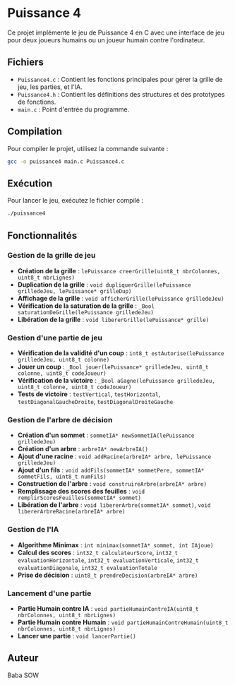 # Puissance 4

Ce projet implémente le jeu de Puissance 4 en C avec une interface de jeu pour deux joueurs humains ou un joueur humain contre l'ordinateur.

## Fichiers

- `Puissance4.c` : Contient les fonctions principales pour gérer la grille de jeu, les parties, et l'IA.
- `Puissance4.h` : Contient les définitions des structures et des prototypes de fonctions.
- `main.c` : Point d'entrée du programme.

## Compilation

Pour compiler le projet, utilisez la commande suivante :

```sh
gcc -o puissance4 main.c Puissance4.c
```

## Exécution

Pour lancer le jeu, exécutez le fichier compilé :

```sh
./puissance4
```

## Fonctionnalités

### Gestion de la grille de jeu

- **Création de la grille** : `lePuissance creerGrille(uint8_t nbrColonnes, uint8_t nbrLignes)`
- **Duplication de la grille** : `void dupliquerGrille(lePuissance grilledeJeu, lePuissance* grilleDup)`
- **Affichage de la grille** : `void afficherGrille(lePuissance grilledeJeu)`
- **Vérification de la saturation de la grille** : `_Bool saturationDeGrille(lePuissance grilledeJeu)`
- **Libération de la grille** : `void libererGrille(lePuissance* grille)`

### Gestion d'une partie de jeu

- **Vérification de la validité d'un coup** : `int8_t estAutorise(lePuissance grilledeJeu, uint8_t colonne)`
- **Jouer un coup** : `_Bool jouer(lePuissance* grilledeJeu, uint8_t colonne, uint8_t codeJoueur)`
- **Vérification de la victoire** : `_Bool aGagne(lePuissance grilledeJeu, uint8_t colonne, uint8_t codeJoueur)`
- **Tests de victoire** : `testVertical`, `testHorizontal`, `testDiagonalGaucheDroite`, `testDiagonalDroiteGauche`

### Gestion de l'arbre de décision

- **Création d'un sommet** : `sommetIA* newSommetIA(lePuissance grilledeJeu)`
- **Création d'un arbre** : `arbreIA* newArbreIA()`
- **Ajout d'une racine** : `void addRacine(arbreIA* arbre, lePuissance grilledeJeu)`
- **Ajout d'un fils** : `void addFils(sommetIA* sommetPere, sommetIA* sommetFils, uint8_t numFils)`
- **Construction de l'arbre** : `void construireArbre(arbreIA* arbre)`
- **Remplissage des scores des feuilles** : `void remplirScoresFeuilles(sommetIA* sommet)`
- **Libération de l'arbre** : `void libererArbre(sommetIA* sommet)`, `void libererArbreRacine(arbreIA* arbre)`

### Gestion de l'IA

- **Algorithme Minimax** : `int minimax(sommetIA* sommet, int IAjoue)`
- **Calcul des scores** : `int32_t calculateurScore`, `int32_t evaluationHorizontale`, `int32_t evaluationVerticale`, `int32_t evaluationDiagonale`, `int32_t evaluationTotale`
- **Prise de décision** : `uint8_t prendreDecision(arbreIA* arbre)`

### Lancement d'une partie

- **Partie Humain contre IA** : `void partieHumainContreIA(uint8_t nbrColonnes, uint8_t nbrLignes)`
- **Partie Humain contre Humain** : `void partieHumainContreHumain(uint8_t nbrColonnes, uint8_t nbrLignes)`
- **Lancer une partie** : `void lancerPartie()`

## Auteur

Baba SOW
